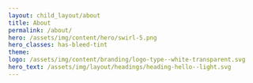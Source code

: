 ```yaml
---
layout: child_layout/about
title: About
permalink: /about/
hero: /assets/img/content/hero/swirl-5.png
hero_classes: has-bleed-tint
theme:
logo: /assets/img/content/branding/logo-type--white-transparent.svg
hero_text: /assets/img/layout/headings/heading-hello--light.svg
---
```


